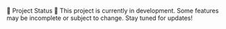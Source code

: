 🚧 Project Status
🚨 This project is currently in development. Some features may be incomplete or subject to change. Stay tuned for updates!
